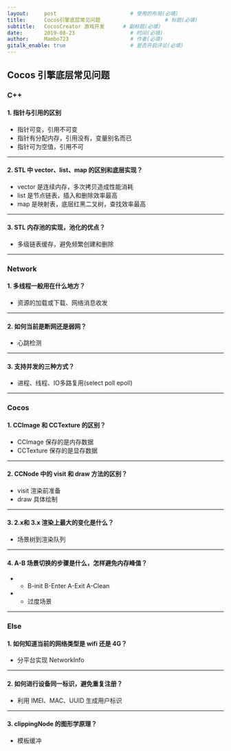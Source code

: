 ```yaml
---
layout:     post                        # 使用的布局(必填)
title:      Cocos引擎底层常见问题                     # 标题(必填)
subtitle:   CocosCreator 游戏开发      # 副标题(必填)
date:       2019-08-23                  # 时间(必填)
author:     Mambo723                    # 作者(必填)
gitalk_enable: true                     # 是否开启评论(必填)
---
```

## Cocos 引擎底层常见问题
### C++
#### 1. 指针与引用的区别
* 指针可变，引用不可变
* 指针有分配内存，引用没有，变量别名而已
* 指针可为空值，引用不可

---

#### 2. STL 中 vector、list、map 的区别和底层实现？
* vector 是连续内存，多次拷贝造成性能消耗
* list 是节点链表，插入和删除效率最高
* map 是映射表，底层红黑二叉树，查找效率最高

---

#### 3. STL 内存池的实现，池化的优点？
* 多级链表缓存，避免频繁创建和删除

---

### Network
#### 1. 多线程一般用在什么地方？
* 资源的加载或下载、网络消息收发

---

#### 2. 如何当前是断网还是弱网？
* 心跳检测

---

#### 3. 支持并发的三种方式？
* 进程、线程、IO多路复用(select poll  epoll)

---

### Cocos
#### 1. CCImage 和 CCTexture 的区别？
* CCImage 保存的是内存数据
* CCTexture 保存的是显存数据

---

#### 2. CCNode 中的 visit 和 draw 方法的区别？
* visit 渲染前准备
* draw 具体绘制

---

#### 3. 2.x和  3.x 渲染上最大的变化是什么？
* 场景树到渲染队列

---

#### 4. A-B 场景切换的步骤是什么，怎样避免内存峰值？
* - B-init   B-Enter  A-Exit  A-Clean
* - 过度场景

---

### Else
#### 1. 如何知道当前的网络类型是 wifi 还是 4G？
* 分平台实现 NetworkInfo

---

#### 2. 如何进行设备同一标识，避免重复注册？
* 利用 IMEI、MAC、UUID 生成用户标识

---

#### 3. clippingNode 的图形学原理？
* 模板缓冲
